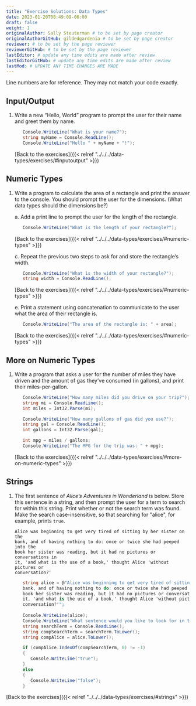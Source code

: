 ```yaml
---
title: "Exercise Solutions: Data Types"
date: 2023-01-20T08:49:09-06:00
draft: false
weight: 1
originalAuthor: Sally Steuterman # to be set by page creator
originalAuthorGitHub: gildedgardenia # to be set by page creator
reviewer: # to be set by the page reviewer
reviewerGitHub: # to be set by the page reviewer
lastEditor: # update any time edits are made after review
lastEditorGitHub: # update any time edits are made after review
lastMod: # UPDATE ANY TIME CHANGES ARE MADE
---
```


Line numbers are for reference. They may not match your code exactly.

## Input/Output

1. Write a new “Hello, World” program to prompt the user for their name and greet them by name.

   ```csharp {linenos = table}
      Console.WriteLine("What is your name?");
      string myName = Console.ReadLine();
      Console.WriteLine("Hello " + myName + "!");
   ```

   [Back to the exercises]({{< relref "../../../data-types/exercises/#inputoutput" >}})

## Numeric Types

1. Write a program to calculate the area of a rectangle and print the answer to the console. You should prompt the user for the dimensions. (What data types should the dimensions be?)

   a. Add a print line to prompt the user for the length of the rectangle.

      ```csharp
         Console.WriteLine("What is the length of your rectangle?");
      ```

   [Back to the exercises]({{< relref "../../../data-types/exercises/#numeric-types" >}})

   c. Repeat the previous two steps to ask for and store the rectangle’s width.

      ```csharp
         Console.WriteLine("What is the width of your rectangle?");
         string width = Console.ReadLine();
      ```

   [Back to the exercises]({{< relref "../../../data-types/exercises/#numeric-types" >}})

   e. Print a statement using concatenation to communicate to the user what the area of their rectangle is.

      ```csharp
         Console.WriteLine("The area of the rectangle is: " + area);
      ```

   [Back to the exercises]({{< relref "../../../data-types/exercises/#numeric-types" >}})

## More on Numeric Types

1. Write a program that asks a user for the number of miles they have driven and the amount of gas they’ve consumed (in gallons), and print their miles-per-gallon.

   ```csharp {linenos=table}
      Console.WriteLine("How many miles did you drive on your trip?");
      string mi = Console.ReadLine();
      int miles = Int32.Parse(mi);

      Console.WriteLine("How many gallons of gas did you use?");
      string gal = Console.ReadLine();
      int gallons = Int32.Parse(gal);

      int mpg = miles / gallons;
      Console.WriteLine("The MPG for the trip was: " + mpg);
   ```

   [Back to the exercises]({{< relref "../../../data-types/exercises/#more-on-numeric-types" >}})

## Strings

1. The first sentence of *Alice’s Adventures in Wonderland*
   is below. Store this sentence in a string, and then prompt the user
   for a term to search for within this string. Print whether or not the
   search term was found. Make the search case-insensitive, so that searching
   for "alice", for example, prints ``true``.

      ```
      Alice was beginning to get very tired of sitting by her sister on the
      bank, and of having nothing to do: once or twice she had peeped into the
      book her sister was reading, but it had no pictures or conversations in
      it, 'and what is the use of a book,' thought Alice 'without pictures or
      conversation?'
      ```

   ```csharp {linenos=table} 
      string alice = @"Alice was beginning to get very tired of sitting by her sister on the
      bank, and of having nothing to do: once or twice she had peeped into the
      book her sister was reading, but it had no pictures or conversations in
      it, 'and what is the use of a book,' thought Alice 'without pictures or
      conversation?'";
      
      Console.WriteLine(alice);
      Console.WriteLine("What sentence would you like to look for in the sentence above?");
      string searchTerm = Console.ReadLine();
      string compSearchTerm = searchTerm.ToLower();
      string compAlice = alice.ToLower();

      if (compAlice.IndexOf(compSearchTerm, 0) != -1)
      {
         Console.WriteLine("true");
      }
      else 
      {
         Console.WriteLine("false");
      }
   ```

[Back to the exercises]({{< relref "../../../data-types/exercises/#strings" >}})